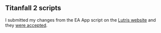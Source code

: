 ## Titanfall 2 scripts
I submitted my changes from the EA App script on the [Lutris website](https://lutris.net/games/titanfall-2/) and they [were accepted](https://lutris.net/api/installers/titanfall-2-dxvk?format=json).
